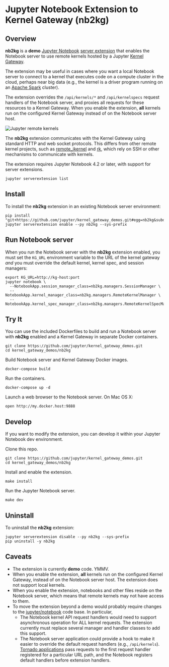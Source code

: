 # Jupyter Notebook Extension to Kernel Gateway (nb2kg)

## Overview

**nb2kg** is a **demo** [Jupyter Notebook](https://github.com/jupyter/notebook) [server extension](http://jupyter-notebook.readthedocs.io/en/latest/extending/handlers.html#writing-a-notebook-server-extension)
that enables the Notebook server to use remote kernels hosted by a Jupyter [Kernel Gateway](https://github.com/jupyter/kernel_gateway).

The extension may be useful in cases where you want a local Notebook server to connect to a kernel that executes code on a compute cluster in the cloud, perhaps near big data (e.g., the kernel is a driver program running on an [Apache Spark](http://spark.apache.org/) cluster).

The extension overrides the `/api/kernels/*` and `/api/kernelspecs` request handlers of the Notebook server, and proxies all requests for these resources to a Kernel Gateway.  When you enable the extension, **all** kernels run on the configured Kernel Gateway instead of on the Notebook server host.

![Jupyter remote kernels](https://github.com/jupyter/kernel_gateway_demos/blob/master/nb2kg/deploy.png)

The **nb2kg** extension communicates with the Kernel Gateway using standard HTTP and web socket protocols.  This differs from other remote kernel projects, such as [remote_ikernel](https://pypi.python.org/pypi/remote_ikernel) and [rk](https://github.com/korniichuk/rk), which rely on SSH or other mechanisms to communicate with kernels.

The extension requires Jupyter Notebook 4.2 or later, with support for server extensions.

```
jupyter serverextension list
```

## Install

To install the **nb2kg** extension in an existing Notebook server environment:

```
pip install "git+https://github.com/jupyter/kernel_gateway_demos.git#egg=nb2kg&subdirectory=nb2kg"
jupyter serverextension enable --py nb2kg --sys-prefix
```

## Run Notebook server

When you run the Notebook server with the **nb2kg** extension enabled, you must set the `KG_URL` environment variable to the URL of the kernel gateway _and_ you must override the default kernel, kernel spec, and session managers:

```
export KG_URL=http://kg-host:port
jupyter notebook \
  --NotebookApp.session_manager_class=nb2kg.managers.SessionManager \
  --NotebookApp.kernel_manager_class=nb2kg.managers.RemoteKernelManager \
  --NotebookApp.kernel_spec_manager_class=nb2kg.managers.RemoteKernelSpecManager 
```

## Try It

You can use the included Dockerfiles to build and run a Notebook server with **nb2kg** enabled and a Kernel Gateway in separate Docker containers.

```
git clone https://github.com/jupyter/kernel_gateway_demos.git
cd kernel_gateway_demos/nb2kg
```

Build Notebook server and Kernel Gateway Docker images.

```
docker-compose build
```

Run the containers.

```
docker-compose up -d
```

Launch a web browser to the Notebook server.  On Mac OS X:

```
open http://my.docker.host:9888
```

## Develop

If you want to modify the extension, you can develop it within your Jupyter Notebook dev environment.

Clone this repo.

```
git clone https://github.com/jupyter/kernel_gateway_demos.git
cd kernel_gateway_demos/nb2kg
```

Install and enable the extension.

```
make install
```

Run the Jupyter Notebook server.

```
make dev
```

## Uninstall

To uninstall the **nb2kg** extension:

```
jupyter serverextension disable --py nb2kg --sys-prefix
pip uninstall -y nb2kg
```

## Caveats

* The extension is currently **demo** code.  YMMV.
* When you enable the extension, **all** kernels run on the configured Kernel Gateway, instead of on the Notebook server host.  The extension does not support local kernels.
* When you enable the extension, notebooks and other files reside on the Notebook server, which means that remote kernels may not have access to them.
* To move the extension beyond a demo would probably require changes to the [jupyter/notebook](https://github.com/jupyter/notebook) code base.  In particular,
	* The Notebook kernel API request handlers would need to support asynchronous operation for ALL kernel requests.  The extension currently must replace several manager and handler classes to add this support.
	* The Notebook server application could provide a hook to make it easier to override the default request handlers (e.g., `/api/kernels`).  [Tornado applications](http://www.tornadoweb.org/en/latest/web.html) pass requests to the first request handler registered for a particular URL path, and the Notebook registers default handlers before extension handlers.

